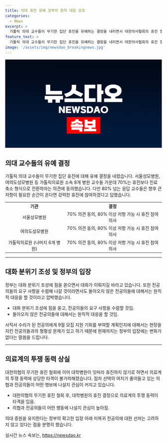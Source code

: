 ```yaml
---
title: 의대 휴진 유예 정부의 원칙 대응 강조
categories:
  - News
excerpt: >
  가톨릭 의대 교수들이 무기한 집단 휴진을 유예하는 결정을 내리면서 대한의사협회의 휴진 철회에 이어 병원들이 휴진하지 않기로 했다. 이는 정부의 의대 증원 유지 입장과 대조적인 결정으로, 의료계의 투쟁 동력에 영향을 미칠 것으로 보인다. 정부는 대화 분위기 조성에 힘을 쏟으면서도 미복귀 전공의에 대한 당근과 채찍 전략을 이어간다고 밝혔다. 복귀하지 않는 전공의들에 대한 대응은 원칙적인 것으로 유지될 것으로 보인다. 의협과 전공의들의 행보에 대한 관심이 높아졌다.
feature_text: >
  가톨릭 의대 교수들이 무기한 집단 휴진을 유예하는 결정을 내리면서 대한의사협회의 휴진 철회에 이어 병원들이 휴진하지 않기로 했다. 이는 정부의 의대 증원 유지 입장과 대조적인 결정으로, 의료계의 투쟁 동력에 영향을 미칠 것으로 보인다. 정부는 대화 분위기 조성에 힘을 쏟으면서도 미복귀 전공의에 대한 당근과 채찍 전략을 이어간다고 밝혔다. 복귀하지 않는 전공의들에 대한 대응은 원칙적인 것으로 유지될 것으로 보인다. 의협과 전공의들의 행보에 대한 관심이 높아졌다.
image: '/assets/img/newsdao_breakingnews.jpg'
---
```


<p><img src="/assets/img/newsdao_breakingnews.jpg" alt="implanttips 속보" /></p>

<h2 data-ke-size="size26">의대 교수들의 유예 결정</h2>

<p data-ke-size="size16">가톨릭 의대 교수들이 무기한 집단 휴진에 대해 유예 결정을 내렸습니다. 서울성모병원, 여의도성모병원 등 가톨릭의료원 소속 8개 병원 교수들 가운데 70%는 휴진보다 진료 축소 형식으로 전환하자는 의견에 동의했습니다. 다만 80% 넘는 응답 교수들은 향후 큰 저항이 필요한 순간이 온다면 강력한 휴진에 참여하겠다고 답했습니다.</p>

<table>
  <tr>
    <td style="text-align: center; height: 17px;"><b>기관</b></td>
    <td style="text-align: center; height: 17px;"><b>결정</b></td>
  </tr>
  <tr>
    <td style="text-align: center; height: 17px;">서울성모병원</td>
    <td style="text-align: center; height: 17px;">70% 의견 동의, 80% 이상 저항 가능 시 휴진 참여 의사</td>
  </tr>
  <tr>
    <td style="text-align: center; height: 17px;">여의도성모병원</td>
    <td style="text-align: center; height: 17px;">70% 의견 동의, 80% 이상 저항 가능 시 휴진 참여 의사</td>
  </tr>
  <tr>
    <td style="text-align: center; height: 17px;">가톨릭의료원 (나머지 6개 병원)</td>
    <td style="text-align: center; height: 17px;">70% 의견 동의, 80% 이상 저항 가능 시 휴진 참여 의사</td>
  </tr>
</table>

<hr>

<h2 data-ke-size="size26">대화 분위기 조성 및 정부의 입장</h2>

<p data-ke-size="size16">정부는 대화 분위기 조성에 힘을 쏟으면서 대화가 이뤄지길 바라고 있습니다. 또한 전공의들의 요구 사항을 수렴해 나갈 것이라면서도 돌아오지 않은 전공의들에 대해서는 원칙적 대응을 할 것이라고 압박했습니다.</p>

<ul>
  <li>대화 분위기 조성에 힘을 쏟고, 전공의들의 요구 사항을 수렴할 것임.</li>
  <li>돌아오지 않은 전공의들에 대해서는 원칙적 대응을 할 것임.</li>
</ul>

<p data-ke-size="size16">사직서 수리가 된 전공의에게 9월 모집 지원 기회를 부여할 계획인지에 대해서는 현장을 지킨 전공의들과의 형평성 문제가 있고 하기 때문에 현재까지는 정부의 입장에는 변화가 없다는 말씀을 드립니다.</p>

<hr>

<h2 data-ke-size="size26">의료계의 투쟁 동력 상실</h2>

<p data-ke-size="size16">대한의협의 무기한 휴진 철회에 이어 대학병원이 잇따라 휴진하지 않기로 하면서 의료계의 투쟁 동력에 상당한 타격이 불가피해졌습니다. 점차 선택의 여지가 줄어들고 있는 의협과 전공의들이 어떤 행보에 나설지 관심이 커지고 있습니다.</p>

<ul>
  <li>대한의협의 무기한 휴진 철회 후, 대학병원의 휴진 결정으로 의료계의 투쟁 동력이 타격을 입음.</li>
  <li>의협과 전공의들이 어떤 행동에 나설지 관심이 높아짐.</li>
</ul>

<p data-ke-size="size16">의대 증원을 유지한다는 정부의 확고한 입장 아래 미복귀 전공의에 대한 선처는 고려하지 않고 있다는 점을 분명히 했습니다.</p>
실시간 뉴스 속보는, <a href="https://newsdao.kr" rel="dofollow">https://newsdao.kr</a>


